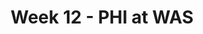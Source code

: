 ---
layout: game
title: Week 12 - PHI at WAS
season: 1999
game_id: 1999_12_PHI_WAS
away_team: PHI
home_team: WAS
---